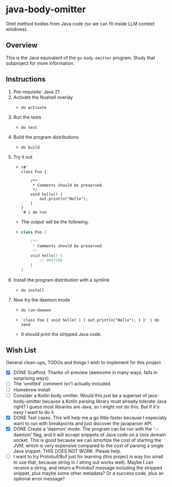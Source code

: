 # java-body-omitter

Omit method bodies from Java code (so we can fit inside LLM context windows).


## Overview

This is the Java equivalent of the `go-body-omitter` program. Study that subproject for more information. 


## Instructions

1. Pre-requisite: Java 21
2. Activate the Nushell overlay
    * ```nushell
      do activate
      ```
3. Run the tests
    * ```nushell
      do test
      ```
4. Build the program distributions
    * ```nushell
      do build
      ```
5. Try it out
    * ```nushell
      r#'
      class Foo {
      
          /**
           * Comments should be preserved.
           */
          void hello() {
              out.println("Hello");
          }
      }
      '# | do run
      ```
    * The output will be the following.
    * ```java
      class Foo {
      
          /**
           * Comments should be preserved.
           */
          void hello() {
              // OMITTED
          }
      }
      ```
6. Install the program distribution with a symlink
    * ```nushell
      do install
      ```
7. Now try the daemon mode
    * ```nushell
      do run-daemon
      ```
    * ```nushell
      'class Foo { void hello( ) { out.println("Hello"); } }' | do send
      ```
    * It should print the stripped Java code.


## Wish List

General clean-ups, TODOs and things I wish to implement for this project

* [x] DONE Scaffold. Thanks o1-preview (awesome in many ways; fails in surprising ways)
* [ ] The 'omitted' comment isn't actually included.
* [ ] Homebrew install
* [ ] Consider a Kotlin body omitter. Would this just be a superset of java-body-omitter because a Kotlin parsing
  library must already tolerate Java right? I guess most libraries are Java, so I might not do this. But if it's easy I
  want to do it.
* [x] DONE Test cases. This will help me a go little faster because I especially want to run with breakpoints and just
  discover the javaparser API. 
* [x] DONE Create a 'daemon' mode. The program can be run with the '--daemon' flag, and it will accept snippets
  of Java code on a Unix domain socket. This is good because we can amortize the cost of starting the JVM, which is very
  expensive compared to the cost of parsing a single Java snippet. THIS DOES NOT WORK. Please help.
* [ ] I want to try Protobuf/Buf just for learning (this project is way too small to use that; because string in / string
  out works well). Maybe I can receive a string, and return a Protobuf message including the stripped snippet, plus
  maybe some other metadata? Or a success code, plus an optional error message?
